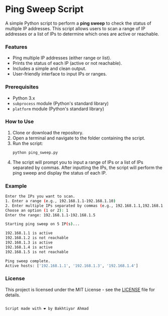 # Ping Sweep Script

A simple Python script to perform a **ping sweep** to check the status of multiple IP addresses. This script allows users to scan a range of IP addresses or a list of IPs to determine which ones are active or reachable.

### Features
- Ping multiple IP addresses (either range or list).
- Prints the status of each IP (active or not reachable).
- Includes a simple and clean output.
- User-friendly interface to input IPs or ranges.

### Prerequisites
- Python 3.x
- `subprocess` module (Python's standard library)
- `platform` module (Python's standard library)

### How to Use
1. Clone or download the repository.
2. Open a terminal and navigate to the folder containing the script.
3. Run the script:
   ```bash
   python ping_sweep.py
   ```
4. The script will prompt you to input a range of IPs or a list of IPs separated by commas. After inputting the IPs, the script will perform the ping sweep and display the status of each IP.

### Example

```bash
Enter the IPs you want to scan.
1. Enter a range (e.g., 192.168.1.1-192.168.1.10)
2. Enter multiple IPs separated by commas (e.g., 192.168.1.1,192.168.1.2,192.168.1.3)
Choose an option (1 or 2): 1
Enter the range: 192.168.1.1-192.168.1.5

Starting ping sweep on 5 IP(s)...

192.168.1.1 is active
192.168.1.2 is not reachable
192.168.1.3 is active
192.168.1.4 is active
192.168.1.5 is not reachable

Ping sweep complete.
Active hosts: ['192.168.1.1', '192.168.1.3', '192.168.1.4']
```


### License
This project is licensed under the MIT License - see the [LICENSE](LICENSE) file for details.
```

Script made with ❤️ by Bakhtiyar Ahmad